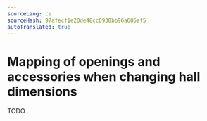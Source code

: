 ```yaml
---
sourceLang: cs
sourceHash: 97afecf1e28de48cc0930bb96a606af5
autoTranslated: true
---
```



# Mapping of openings and accessories when changing hall dimensions

TODO
